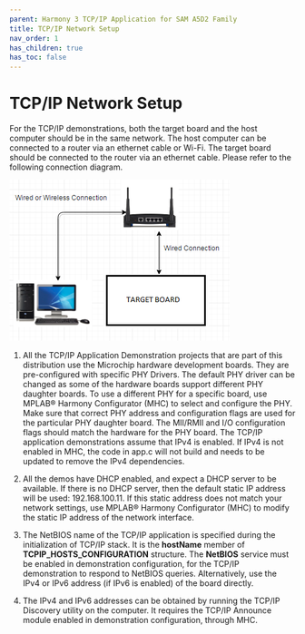 ```yaml
---
parent: Harmony 3 TCP/IP Application for SAM A5D2 Family
title: TCP/IP Network Setup
nav_order: 1
has_children: true
has_toc: false
---
```

# TCP/IP Network Setup

For the TCP/IP demonstrations, both the target board and the host computer should be in the same network. The host computer can be connected to a router via an ethernet cable or Wi-Fi. The target board should be connected to the router via an ethernet cable. Please refer to the following connection diagram.

![TCP/IP Network Setup](images/connection_4.png)

1. All the TCP/IP Application Demonstration projects that are part of this distribution use the Microchip hardware development boards. They are pre-configured with specific PHY Drivers. The default PHY driver can be changed as some of the hardware boards support different PHY daughter boards. To use a different PHY for a specific board, use MPLAB® Harmony Configurator (MHC) to select and configure the PHY. Make sure that correct PHY address and configuration flags are used for the particular PHY daughter board. The MII/RMII and I/O configuration flags should match the hardware for the PHY board.
The TCP/IP application demonstrations assume that IPv4 is enabled. If IPv4 is not enabled in MHC, the code in app.c will not build and needs to be updated to remove the IPv4 dependencies.

2. All the demos have DHCP enabled, and expect a DHCP server to be available. If there is no DHCP server, then the default static IP address will be used: 192.168.100.11. If this static address does not match your network settings, use MPLAB® Harmony Configurator (MHC) to modify the static IP address of the network interface.

3. The NetBIOS name of the TCP/IP application is specified during the initialization of TCP/IP stack. It is the **hostName** member of **TCPIP_HOSTS_CONFIGURATION** structure. The **NetBIOS** service must be enabled in demonstration configuration, for the TCP/IP demonstration to respond to NetBIOS queries. Alternatively, use the IPv4 or IPv6 address (if IPv6 is enabled) of the board directly.

4. The IPv4 and IPv6 addresses can be obtained by running the TCP/IP Discovery utility on the computer. It requires the TCP/IP Announce module enabled in demonstration configuration, through MHC.


